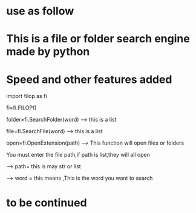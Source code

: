 # use as follow

# This is a file or folder search engine made by python

# Speed ​​and other features added

import filop as fi

fi=fi.FILOP()

folder=fi.SearchFolder(word) -->  this is a list

file=fi.SearchFile(word)   -->   this is a list

open=fi.OpenExtension(path) --> This function will open files or folders

You must enter the file path,if path is list,they will all open

--> path= this is may str or list

--> word = this means ,This is the word you want to search

# to be continued
